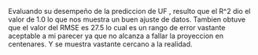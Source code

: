 Evaluando su desempeño de la prediccion de UF , resulto que el R^2 dio el valor de 1.0 lo que nos muestra un buen ajuste de datos.
Tambien obtuve que el valor del RMSE es 27.5 lo cual es un rango de error vastante aceptable a mi parecer ya que no alcanza a fallar
la proyeccion en centenares. Y se muestra vastante cercano a la realidad.
